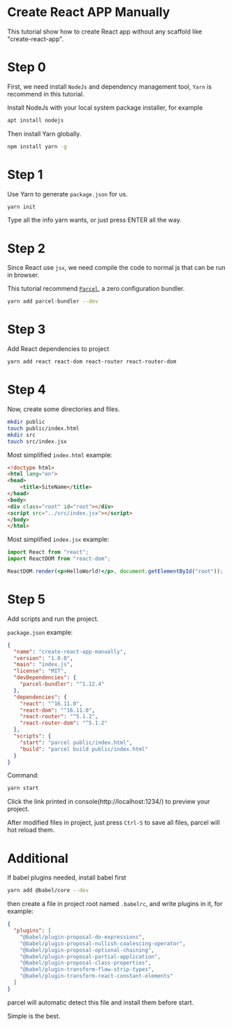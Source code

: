 # Create React APP Manually
This tutorial show how to create React app without any scaffold like "create-react-app".

# Step 0
First, we need install `NodeJs` and dependency management tool, `Yarn` is recommend in this tutorial.

Install NodeJs with your local system package installer, for example

```bash
apt install nodejs
```

Then install Yarn globally.

```bash
npm install yarn -g
```

# Step 1
Use Yarn to generate `package.json` for us.

```bash
yarn init
```

Type all the info yarn wants, or just press ENTER all the way.

# Step 2
Since React use `jsx`, we need compile the code to normal js that can be run in browser.

This tutorial recommend [`Parcel`](https://parceljs.org/), a zero configuration bundler.

```bash
yarn add parcel-bundler --dev
```

# Step 3
Add React dependencies to project

```bash
yarn add react react-dom react-router react-router-dom
```

# Step 4
Now, create some directories and files.

```bash
mkdir public
touch public/index.html
mkdir src
touch src/index.jsx
```

Most simplified `index.html` example:

```html
<!doctype html>
<html lang="en">
<head>
    <title>SiteName</title>
</head>
<body>
<div class="root" id="root"></div>
<script src="../src/index.jsx"></script>
</body>
</html>
```

Most simplified `index.jsx` example:

```jsx harmony
import React from "react";
import ReactDOM from "react-dom";

ReactDOM.render(<p>HelloWorld!</p>, document.getElementById("root"));
```

# Step 5
Add scripts and run the project.

`package.json` example:

```json
{
  "name": "create-react-app-manually",
  "version": "1.0.0",
  "main": "index.js",
  "license": "MIT",
  "devDependencies": {
    "parcel-bundler": "^1.12.4"
  },
  "dependencies": {
    "react": "^16.11.0",
    "react-dom": "^16.11.0",
    "react-router": "^5.1.2",
    "react-router-dom": "^5.1.2"
  },
  "scripts": {
    "start": "parcel public/index.html",
    "build": "parcel build public/index.html"
  }
}
```

Command:

```bash
yarn start
```

Click the link printed in console(http://localhost:1234/) to preview your project.

After modified files in project, just press `Ctrl-S` to save all files, parcel will hot reload them.

# Additional
If babel plugins needed, install babel first

```bash
yarn add @babel/core --dev
```

then create a file in project root named `.babelrc`, and write plugins in it, for example:

```json
{
  "plugins": [
    "@babel/plugin-proposal-do-expressions",
    "@babel/plugin-proposal-nullish-coalescing-operator",
    "@babel/plugin-proposal-optional-chaining",
    "@babel/plugin-proposal-partial-application",
    "@babel/plugin-proposal-class-properties",
    "@babel/plugin-transform-flow-strip-types",
    "@babel/plugin-transform-react-constant-elements"
  ]
}
```

parcel will automatic detect this file and install them before start.

Simple is the best.
